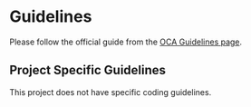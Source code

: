 # Guidelines

Please follow the official guide from the
[OCA Guidelines page](https://odoo-community.org/page/contributing).

## Project Specific Guidelines

<!-- /!\ do not modify above this line -->

This project does not have specific coding guidelines.
